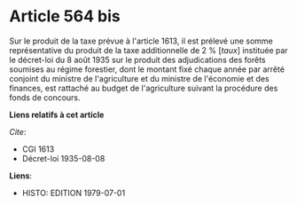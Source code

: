 # Article 564 bis

Sur le produit de la taxe prévue à l'article 1613, il est prélevé une somme représentative du produit de la taxe
additionnelle de 2 % [*taux*] instituée par le décret-loi du 8 août 1935 sur le produit des adjudications des forêts soumises
au régime forestier, dont le montant fixé chaque année par arrêté conjoint du ministre de l'agriculture et du ministre de
l'économie et des finances, est rattaché au budget de l'agriculture suivant la procédure des fonds de concours.

**Liens relatifs à cet article**

_Cite_:

  - CGI 1613
  - Décret-loi 1935-08-08

**Liens**:

  - HISTO: EDITION 1979-07-01
